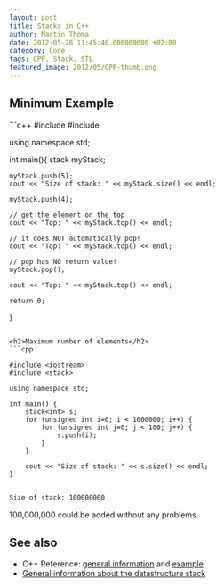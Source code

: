 ```yaml
---
layout: post
title: Stacks in C++
author: Martin Thoma
date: 2012-05-28 11:45:40.000000000 +02:00
category: Code
tags: CPP, Stack, STL
featured_image: 2012/05/CPP-thumb.png
---
```

<h2>Minimum Example</h2>
```c++
#include <iostream>
#include <stack>

using namespace std;



int main(){
	stack<int> myStack;

	myStack.push(5);
	cout << "Size of stack: " << myStack.size() << endl;

	myStack.push(4);
	
	// get the element on the top
	cout << "Top: " << myStack.top() << endl;

	// it does NOT automatically pop!
	cout << "Top: " << myStack.top() << endl;

	// pop has NO return value!
	myStack.pop();

	cout << "Top: " << myStack.top() << endl;

    return 0;
}
```

<h2>Maximum number of elements</h2>
```cpp

#include <iostream>
#include <stack>

using namespace std;

int main() {
	stack<int> s;
	for (unsigned int i=0; i < 1000000; i++) {
		for (unsigned int j=0; j < 100; j++) {
			s.push(i);
		}
	}

	cout << "Size of stack: " << s.size() << endl;
}

```

```bash

Size of stack: 100000000

```
100,000,000 could be added without any problems.

<h2>See also</h2>
<ul>
  <li>C++ Reference: <a href="http://www.cplusplus.com/reference/stl/stack/">general information</a> and <a href="http://www.cplusplus.com/reference/stl/stack/stack/">example</a></li>
  <li><a href="http://en.wikipedia.org/wiki/Stack_(data_structure)">General information about the datastructure stack</a></li>
</ul>
